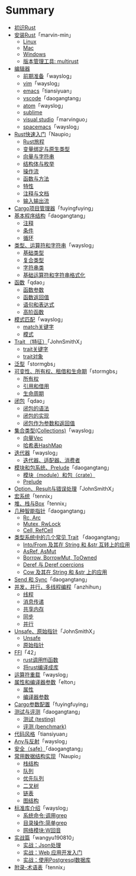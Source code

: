 # Summary

* [初识Rust](1st-glance/README.md)
* [安装Rust](install/preface.md)「marvin-min」
  * [Linux](install/install_rust_on_linux.md)
  * [Mac](install/install_rust_on_mac_os.md)
  * [Windows](install/install_rust_on_windows.md)
  * [版本管理工具: multirust](install/multirust.md)
* [编辑器](editors/preface.md)
  * [前期准备](editors/before.md)「wayslog」
  * [vim](editors/vim.md)「wayslog」
  * [emacs](editors/emacs.md)「tiansiyuan」
  * [vscode](editors/vscode.md)「daogangtang」
  * [atom](editors/atom.md)「wayslog」
  * [sublime](editors/sublime.md)
  * [visual studio](editors/visualstudio.md)「marvinguo」
  * [spacemacs](editors/spacemacs.md)「wayslog」
* [Rust快速入门](quickstart/quickstart.md)「Naupio」
  * [Rust旅程](quickstart/rust-travel.md)
  * [变量绑定与原生类型](quickstart/primitive-type.md)
  * [向量与字符串](quickstart/vector-string.md)
  * [结构体与枚举](quickstart/struct-enum.md)
  * [操作流](quickstart/control-flow.md)
  * [函数与方法](quickstart/function-method.md)
  * [特性](quickstart/trait.md)
  * [注释与文档](quickstart/comments-document.md)
  * [输入输出流](quickstart/io-stream.md)
* [Cargo项目管理器](cargo-projects-manager/cargo-projects-manager.md)「fuyingfuying」
* [基本程序结构](flow/preface.md)「daogangtang」
  * [注释](flow/comment.md)
  * [条件](flow/condition.md)
  * [循环](flow/repetition.md)
* [类型、运算符和字符串](type/preface.md)「wayslog」
  * [基础类型](type/types.md)
  * [复合类型](type/compound-types.md)
  * [字符串类](type/string.md)
  * [基础运算符和字符串格式化](type/operator-and-formatting.md)
* [函数](function/overview.md)「qdao」
  * [函数参数](function/arguement.md)
  * [函数返回值](function/return_value.md)
  * [语句和表达式](function/statement_expression.md)
  * [高阶函数](function/higher_order_function.md)
* [模式匹配](match/overview.md)「wayslog」
  * [match关键字](match/match.md)
  * [模式](match/pattern.md)
* [Trait （特征）](trait/overview.md)「JohnSmithX」
  * [trait关键字](trait/trait.md)
  * [trait对象](trait/trait-object.md)
* [泛型](generic/generic.md)「stormgbs」
* [可变性、所有权、租借和生命期](ownership-system/ownership_system.md)「stormgbs」
  * [所有权](ownership-system/ownership.md)
  * [引用和借用](ownership-system/borrowing_reference.md)
  * [生命周期](ownership-system/lifetime.md)
* [闭包](closure/overview.md)「qdao」
  * [闭包的语法](closure/syntax.md)
  * [闭包的实现](closure/implementation.md)
  * [闭包作为参数和返回值](closure/as_argument_return_value.md)
* [集合类型(Collections)](collections/overview.md)「wayslog」
  * [向量Vec](collections/vec.md)
  * [哈希表HashMap](collections/hashmap.md)
* [迭代器](iterator/overview.md)「wayslog」
  * [迭代器、适配器、消费者](iterator/iterator.md)
* [模块和包系统、Prelude](module/preface.md)「daogangtang」
  * [模块（module）和包（crate）](module/module.md)
  * [Prelude](module/prelude.md)
* [Option、Result与错误处理](error-handling/option-result.md)「JohnSmithX」
* [宏系统](macro/macro.md)「tennix」
* [堆、栈与Box](heap-stack/heap-stack.md)「tennix」
* [几种智能指针](rcarc/preface.md)「daogangtang」
  * [Rc, Arc](rcarc/rcarc.md)
  * [Mutex, RwLock](rcarc/mutex.md)
  * [Cell, RefCell](rcarc/cell.md)
* [类型系统中的几个常见 Trait](intoborrow/preface.md) 「daogangtang」
  * [Into/From 及其在 String 和 &str 互转上的应用](intoborrow/into.md)
  * [AsRef, AsMut](intoborrow/asref.md)
  * [Borrow, BorrowMut, ToOwned](intoborrow/borrow.md)
  * [Deref 与 Deref coercions](intoborrow/deref.md)
  * [Cow 及其在 String 和 &str 上的应用](intoborrow/cow.md)
* [Send 和 Sync](marker/sendsync.md)「daogangtang」
* [并发，并行，多线程编程](concurrency-parallel-thread/preface.md)「anzhihun」
  * [线程](concurrency-parallel-thread/thread.md)
  * [消息传递](concurrency-parallel-thread/message-passing.md)
  * [共享内存](concurrency-parallel-thread/share-memory.md)
  * [同步](concurrency-parallel-thread/synchronize.md)
  * [并行](concurrency-parallel-thread/parallel.md)
* [Unsafe、原始指针](unsafe-rawpointer/preface.md)「JohnSmithX」
  * [Unsafe](unsafe-rawpointer/unsafe.md)
  * [原始指针](unsafe-rawpointer/raw-pointer.md)
* [FFI](ffi/preface.md)「42」
  * [rust调用ffi函数](ffi/calling-ffi-function.md)
  * [将rust编译成库](ffi/compiling-rust-to-lib.md)
* [运算符重载](operator-overloading/operator.md)「wayslog」
* [属性和编译器参数](attr-and-compiler-arg/preface.md)「elton」
  * [属性](attr-and-compiler-arg/attribute.md)
  * [编译器参数](attr-and-compiler-arg/rustc-option.md)
* [Cargo参数配置](cargo-detailed-cfg/cargo-detailed-cfg.md)「fuyingfuying」
* [测试与评测](testing/preface.md)「daogangtang」
  * [测试 (testing)](testing/threearchtest.md)
  * [评测 (benchmark)](testing/bench.md)
* [代码风格](coding-style/style.md)「tiansiyuan」
* [Any与反射](any/any.md)「wayslog」
* [安全（safe）](safe/safety.md)「daogangtang」
* [常用数据结构实现](data-structure/preface.md)「Naupio」
  * [栈结构](data-structure/stack.md)
  * [队列](data-structure/queue.md)
  * [优先队列](data-structure/priority_queue.md)
  * [二叉树](data-structure/binary_tree.md)
  * [链表](data-structure/linked_list.md)
  * [图结构](data-structure/graph.md)
* [标准库介绍](std/overview.md)「wayslog」
  * [系统命令:调用grep](std/process.md)
  * [目录操作:简单grep](std/fs-and-path.md)
  * [网络模块:W回音](std/net.md)
* [实战篇](action/preface.md)「wangyu190810」
  * [实战：Json处理](action/json_data/readme.md)
  * [实战：Web 应用开发入门](action/mysite/readme.md)
  * [实战：使用Postgresql数据库](action/db/readme.md)
* [附录-术语表](appendix/glossary.md)「tennix」
